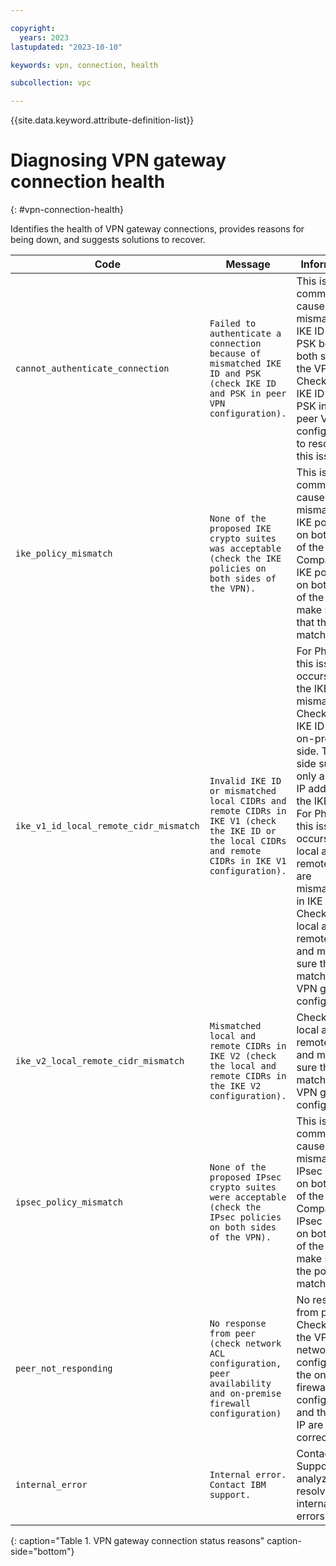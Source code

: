 ```yaml
---

copyright:
  years: 2023
lastupdated: "2023-10-10"

keywords: vpn, connection, health

subcollection: vpc

---
```


{{site.data.keyword.attribute-definition-list}}

# Diagnosing VPN gateway connection health
{: #vpn-connection-health}

Identifies the health of VPN gateway connections, provides reasons for being down, and suggests solutions to recover.

| Code | Message | Information |
| --------- | -------------- | ---------------- |
| `cannot_authenticate_connection` | `Failed to authenticate a connection because of mismatched IKE ID and PSK (check IKE ID and PSK in peer VPN configuration).` | This issue is commonly caused by a mismatched IKE ID and PSK between both sides of the VPN. Check the IKE ID and PSK in the peer VPN configuration to resolve this issue. |
| `ike_policy_mismatch` | `None of the proposed IKE crypto suites was acceptable (check the IKE policies on both sides of the VPN).` | This issue is commonly caused by mismatched IKE policies on both sides of the VPN. Compare the IKE policies on both sides of the VPN to make sure that they match. |
| `ike_v1_id_local_remote_cidr_mismatch` |   `Invalid IKE ID or mismatched local CIDRs and remote CIDRs in IKE V1 (check the IKE ID or the local CIDRs and remote CIDRs in IKE V1 configuration).`        |  For Phase 1, this issue occurs when the IKE ID is mismatched. Check the IKE ID on the on-prem side. The IBM side supports only a public IP address as the IKE ID. For Phase 2, this issue occurs if the local and remote CIDRs are mismatched in IKE V1. Check the local and remote CIDRs and make sure that they match in the VPN gateway configuration.           |
| `ike_v2_local_remote_cidr_mismatch` | `Mismatched local and remote CIDRs in IKE V2 (check the local and remote CIDRs in the IKE V2 configuration).` |  Check the local and remote CIDRs and make sure that they match in the VPN gateway configuration.          |
| `ipsec_policy_mismatch` |  `None of the proposed IPsec crypto suites were acceptable (check the IPsec policies on both sides of the VPN).` |  This issue is commonly caused by mismatched IPsec policies on both sides of the VPN. Compare the IPsec policies on both sides of the VPN to make sure the policies match.         |
| `peer_not_responding` | `No response from peer (check network ACL configuration, peer availability and on-premise firewall configuration)` |  No response from peer. Check that the VPC network ACL configuration, the on-prem firewall configuration, and the peer IP are correct. |
| `internal_error` | `Internal error. Contact IBM support.` |  Contact IBM Support to analyze and resolve internal errors. |
{: caption="Table 1. VPN gateway connection status reasons" caption-side="bottom"}
